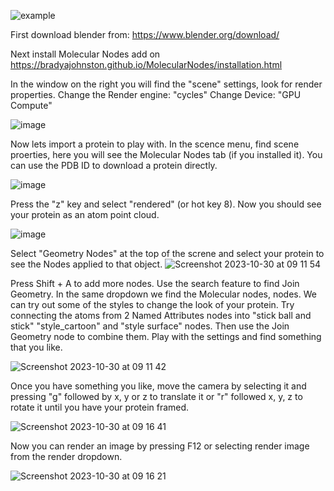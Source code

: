![example](https://github.com/angus-e-mcmillan/comp-tools/assets/57298625/8e2ab7f6-778e-47d2-8976-6866fd4997af)

First download blender from:
https://www.blender.org/download/

Next install Molecular Nodes add on
https://bradyajohnston.github.io/MolecularNodes/installation.html

In the window on the right you will find the "scene" settings, look for render properties. 
Change the Render engine: "cycles"
Change Device: "GPU Compute"

![image](https://github.com/angus-e-mcmillan/comp-tools/assets/57298625/71f34c13-e202-44ff-8383-de495e8de0fa)

Now lets import a protein to play with. In the scence menu, find scene proerties, here you will see the Molecular Nodes tab (if you installed it). You can use the PDB ID to download a protein directly.

![image](https://github.com/angus-e-mcmillan/comp-tools/assets/57298625/66454616-ecac-49a3-aa0d-b622b8ff6fe0)

Press the "z" key and select "rendered" (or hot key 8). Now you should see your protein as an atom point cloud.

![image](https://github.com/angus-e-mcmillan/comp-tools/assets/57298625/8bbbfc54-361f-4dcc-9738-ff40c36a56db)

Select "Geometry Nodes" at the top of the screne and select your protein to see the Nodes applied to that object.
![Screenshot 2023-10-30 at 09 11 54](https://github.com/angus-e-mcmillan/comp-tools/assets/57298625/f5ed628f-b7bd-445d-a06c-e5293d2f778a)


Press Shift + A to add more nodes. Use the search feature to find Join Geometry. In the same dropdown we find the Molecular nodes, nodes. We can try out some of the styles to change the look of your protein. Try connecting the atoms from 2 Named Attributes nodes into "stick ball and stick" "style_cartoon" and "style surface" nodes. Then use the Join Geometry node to combine them. Play with the settings and find something that you like.

![Screenshot 2023-10-30 at 09 11 42](https://github.com/angus-e-mcmillan/comp-tools/assets/57298625/a844a9c1-e7da-45f4-8402-886773207e57)

Once you have something you like, move the camera by selecting it and pressing "g" followed by x, y or z  to translate it or "r" followed x, y, z to rotate it until you have your protein framed.

![Screenshot 2023-10-30 at 09 16 41](https://github.com/angus-e-mcmillan/comp-tools/assets/57298625/c68a7b92-61c1-409c-a716-d1265e550610)

Now you can render an image by pressing F12 or selecting render image from the render dropdown.

![Screenshot 2023-10-30 at 09 16 21](https://github.com/angus-e-mcmillan/comp-tools/assets/57298625/75c6e911-203f-4dd1-8207-cad0117e05a8)

